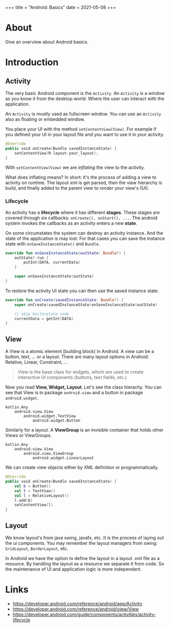+++
title = "Android: Basics"
date = 2021-05-08
+++

# About
Give an overview about Android basics.

# Introduction

## Activity

The very basic Android component is the `Activity`. An `Activity` is a window as you know it from the desktop world. Where the user can interact with the application.

An `Activity` is mostly used as fullscreen window. You can use an `Activity` also as floating or embedded window.

You place your UI with the method `setContentView(View)`. For example if you defined your UI in your layout file and you want to use it in your activity.

```kotlin
@Override
public void onCreate(Bundle savedInstanceState) {
	setContentView(R.layout.your_layout);
}
```

With `setContentView(View)` we are _inflating_ the view to the activity.

What does inflating means?
In short: it's the process of adding a view to activity on runtime.
The layout xml is get parsed, then the view hierarchy is build, and finally added to the parent view to _render_ your view's (UI).

### Lifecycle
An activity has a __lifecycle__ where it has different __stages__. These stages are covered through six callbacks: `onCreate(), onStart(), ...`. The android system invokes the callbacks as an activity enters a new __state__.

On some circumstates the system can destroy an activity instance. And the state of the application is may lost. For that cases you can save the instance state with `onSaveInstanceState()` and `Bundle`.

```kotlin
override fun onSaveInstanceState(outState: Bundle?) {
	outState?.run {
		putInt(DATA, currentData)
	}

	super.onSaveInstanceState(outState)
}
```

To restore the activity UI state you can then use the saved instance state.
```kotlin
override fun onCreate(savedInstanceState: Bundle?) {
	super.onCreate(savedInstanceState)onSaveInstanceState(outState)

	// skip boilerplate code
	currentData = getInt(DATA)
}
```


## View
A View is a atomic element (building block) in Android. A view can be a button, text, ... or a layout. There are many layout options in Android: Relative, Linear, Constraint, ...

> View is the base class for widgets, which are used to create interactive UI components (buttons, text fields, etc.)

Now you read __View, Widget, Layout__. Let's see the class hierachy. You can see that View is in package `android.view` and a button in package `android.widget`.
```
kotlin.Any
	android.view.View
		android.widget.TextView
			android.widget.Button
``` 

Similarly for a layout. A __ViewGroup__ is an invisible container that holds other Views or ViewGroups.
```
kotlin.Any
	android.view.View
		android.view.ViewGroup
			android.widget.LinearLayout
```

We can create view objects either by XML definition or programmatically.

```kotlin
@Override
public void onCreate(Bundle savedInstanceState) {
	val b = Button()
	val t = TextView()
	val l = RelativeLayout()
	l.add(b)
	setContentView(l)
}
```

## Layout
We know layout's from java swing, javafx, etc. It is the process of laying out the ui components. You may remember the layout managers from swing: `GridLayout`, `BorderLayout`, etc.

In Android we have the option to define the layout in a layout .xml file as a resource. By handling the layout as a resource we separate it from code. So the maintenance of UI and application logic is more independent. 

# Links
* https://developer.android.com/reference/android/app/Activity
* https://developer.android.com/reference/android/view/View
* https://developer.android.com/guide/components/activities/activity-lifecycle
